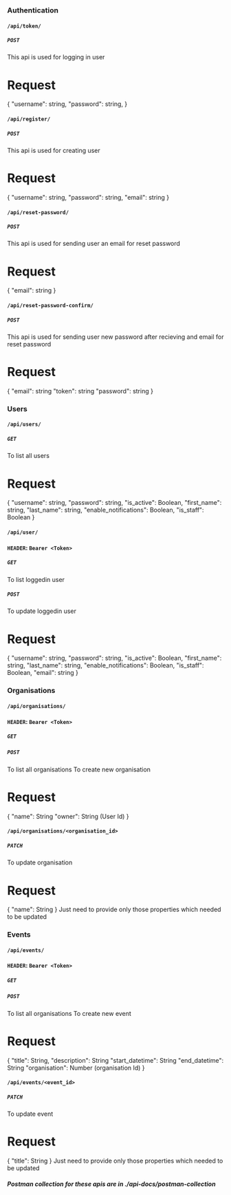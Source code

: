 ### Authentication

#### `/api/token/`

##### `POST`
This api is used for logging in user


# Request
{
    "username": string,
    "password": string,
}
#### `/api/register/`

##### `POST`
This api is used for creating user


# Request
{
    "username": string,
    "password": string,
    "email": string
}
#### `/api/reset-password/`

##### `POST`
This api is used for sending user an email for reset password


# Request
{
    "email": string
}
#### `/api/reset-password-confirm/`

##### `POST`
This api is used for sending user new password after recieving and email for reset password


# Request
{
    "email": string
    "token": string
    "password": string
}

### Users

#### `/api/users/`

##### `GET`
To list all users

# Request
{
    "username": string,
    "password": string,
    "is_active": Boolean,
    "first_name": string,
    "last_name": string,
    "enable_notifications": Boolean,
    "is_staff": Boolean
}
#### `/api/user/`

#### `HEADER`: `Bearer <Token>`
##### `GET`
To list loggedin user
##### `POST`
To update loggedin user

# Request
{
    "username": string,
    "password": string,
    "is_active": Boolean,
    "first_name": string,
    "last_name": string,
    "enable_notifications": Boolean,
    "is_staff": Boolean,
    "email": string
}

### Organisations

#### `/api/organisations/`
#### `HEADER`: `Bearer <Token>`
##### `GET`
##### `POST`

To list all organisations
To create new organisation

# Request
{
    "name": String
    "owner": String (User Id)
}

#### `/api/organisations/<organisation_id>`

##### `PATCH`
To update organisation

# Request
{
    "name": String
}
Just need to provide only those properties which needed to be updated

### Events

#### `/api/events/`
#### `HEADER`: `Bearer <Token>`
##### `GET`
##### `POST`

To list all organisations
To create new event

# Request
{
    "title": String,
    "description": String
    "start_datetime": String
    "end_datetime": String
    "organisation": Number (organisation Id)
}

#### `/api/events/<event_id>`

##### `PATCH`
To update event

# Request
{
    "title": String
}
Just need to provide only those properties which needed to be updated


##### Postman collection for these apis are in ./api-docs/postman-collection

